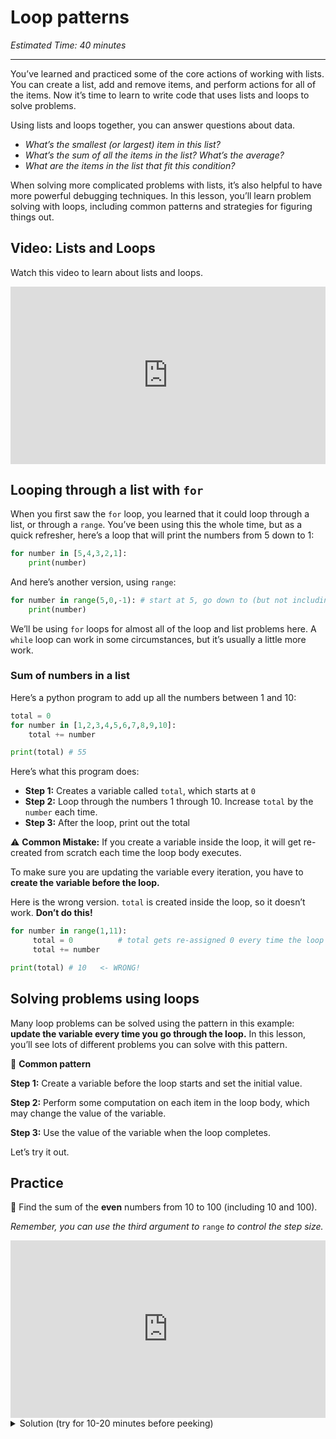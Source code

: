 # Loop patterns

_Estimated Time: 40 minutes_

---

You’ve learned and practiced some of the core actions of working with lists. You can create a list, add and remove items, and perform actions for all of the items. Now it’s time to learn to write code that uses lists and loops to solve problems.

Using lists and loops together, you can answer questions about data.

- _What’s the smallest (or largest) item in this list?_
- _What’s the sum of all the items in the list? What’s the average?_
- _What are the items in the list that fit this condition?_

When solving more complicated problems with lists, it’s also helpful to have more powerful debugging techniques. In this lesson, you’ll learn problem solving with loops, including common patterns and strategies for figuring things out.

## Video: Lists and Loops

<aside>

Watch this video to learn about lists and loops.

</aside>

<div style="position: relative; padding-bottom: 56.25%; height: 0;"><iframe src="https://www.loom.com/embed/f1a3374792a54c378b710954bf5a2a0d" frameborder="0" webkitallowfullscreen mozallowfullscreen allowfullscreen style="position: absolute; top: 0; left: 0; width: 100%; height: 100%;"></iframe></div>

## Looping through a list with `for`

When you first saw the `for` loop, you learned that it could loop through a list, or through a `range`. You’ve been using this the whole time, but as a quick refresher, here’s a loop that will print the numbers from 5 down to 1:

```python
for number in [5,4,3,2,1]:
	print(number)
```

And here’s another version, using `range`:

```python
for number in range(5,0,-1): # start at 5, go down to (but not including) 0, by -1 each time
	print(number)
```

We’ll be using `for` loops for almost all of the loop and list problems here. A `while` loop can work in some circumstances, but it’s usually a little more work.

### Sum of numbers in a list

Here’s a python program to add up all the numbers between 1 and 10:

```python
total = 0
for number in [1,2,3,4,5,6,7,8,9,10]:
	total += number

print(total) # 55
```

Here’s what this program does:

- **Step 1:** Creates a variable called `total`, which starts at `0`
- **Step 2:** Loop through the numbers 1 through 10. Increase `total` by the `number` each time.
- **Step 3:** After the loop, print out the total

<aside>

⚠️ **Common Mistake:** If you create a variable inside the loop, it will get re-created from scratch each time the loop body executes.

To make sure you are updating the variable every iteration, you have to **create the variable before the loop.**

Here is the wrong version. `total` is created inside the loop, so it doesn’t work. **Don’t do this!**

```python
for number in range(1,11):
     total = 0          # total gets re-assigned 0 every time the loop body runs
     total += number

print(total) # 10   <- WRONG!
```

</aside>

## Solving problems using loops

Many loop problems can be solved using the pattern in this example: **update the variable every time you go through the loop.** In this lesson, you’ll see lots of different problems you can solve with this pattern.

🔑 **Common pattern**

**Step 1:** Create a variable before the loop starts and set the initial value.

**Step 2:** Perform some computation on each item in the loop body, which may change the value of the variable.

**Step 3:** Use the value of the variable when the loop completes.

Let’s try it out.

## Practice

<aside>

🔢 Find the sum of the **even** numbers from 10 to 100 (including 10 and 100).

_Remember, you can use the third argument to_ `range` _to control the step size._

</aside>

<div style="position: relative; padding-bottom: 56.25%; height: 0;"><iframe src="https://replit.com/team/tk9-fpwp/W43-Sum-of-Range" frameborder="0" webkitallowfullscreen mozallowfullscreen allowfullscreen style="position: absolute; top: 0; left: 0; width: 100%; height: 100%;"></iframe></div>

<details>
<summary>Solution (try for 10-20 minutes before peeking)</summary>

```python
total = 0
# We want to include 100, so we stop at 101
# We want even numbers, so step by 2
for i in range(10,101,2):
  total+=i
print(total)
```

</details>
